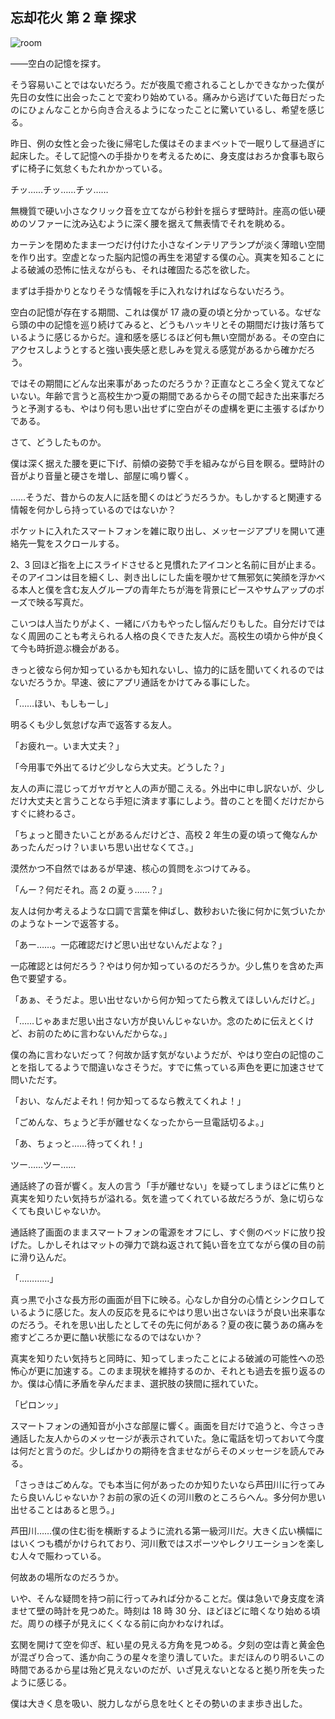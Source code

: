 ## 忘却花火 第 2 章 探求

![room](/images/3.jpg)

――空白の記憶を探す。

そう容易いことではないだろう。だが夜風で癒されることしかできなかった僕が先日の女性に出会ったことで変わり始めている。痛みから逃げていた毎日だったのにひょんなことから向き合えるようになったことに驚いているし、希望を感じる。

昨日、例の女性と会った後に帰宅した僕はそのままベットで一眠りして昼過ぎに起床した。そして記憶への手掛かりを考えるために、身支度はおろか食事も取らずに椅子に気怠くもたれかかっている。

チッ……チッ……チッ……

無機質で硬い小さなクリック音を立てながら秒針を揺らす壁時計。座高の低い硬めのソファーに沈み込むように深く腰を据えて無表情でそれを眺める。

カーテンを閉めたまま一つだけ付けた小さなインテリアランプが淡く薄暗い空間を作り出す。空虚となった脳内記憶の再生を渇望する僕の心。真実を知ることによる破滅の恐怖に怯えながらも、それは確固たる芯を欲した。

まずは手掛かりとなりそうな情報を手に入れなければならないだろう。

空白の記憶が存在する期間、これは僕が 17 歳の夏の頃と分かっている。なぜなら頭の中の記憶を巡り続けてみると、どうもハッキリとその期間だけ抜け落ちているように感じるからだ。違和感を感じるほど何も無い空間がある。その空白にアクセスしようとすると強い喪失感と悲しみを覚える感覚があるから確かだろう。

ではその期間にどんな出来事があったのだろうか？正直なところ全く覚えてなどいない。年齢で言うと高校生かつ夏の期間であるからその間で起きた出来事だろうと予測するも、やはり何も思い出せずに空白がその虚構を更に主張するばかりである。

さて、どうしたものか。

僕は深く据えた腰を更に下げ、前傾の姿勢で手を組みながら目を瞑る。壁時計の音がより音量と硬さを増し、部屋に鳴り響く。

……そうだ、昔からの友人に話を聞くのはどうだろうか。もしかすると関連する情報を何かしら持っているのではないか？

ポケットに入れたスマートフォンを雑に取り出し、メッセージアプリを開いて連絡先一覧をスクロールする。

2、3 回ほど指を上にスライドさせると見慣れたアイコンと名前に目が止まる。そのアイコンは目を細くし、剥き出しにした歯を覗かせて無邪気に笑顔を浮かべる本人と僕を含む友人グループの青年たちが海を背景にピースやサムアップのポーズで映る写真だ。

こいつは人当たりがよく、一緒にバカもやったし悩んだりもした。自分だけではなく周囲のことも考えられる人格の良くできた友人だ。高校生の頃から仲が良くて今も時折遊ぶ機会がある。

きっと彼なら何か知っているかも知れないし、協力的に話を聞いてくれるのではないだろうか。早速、彼にアプリ通話をかけてみる事にした。

「……ほい、もしもーし」

明るくも少し気怠げな声で返答する友人。

「お疲れー。いま大丈夫？」

「今用事で外出てるけど少しなら大丈夫。どうした？」

友人の声に混じってガヤガヤと人の声が聞こえる。外出中に申し訳ないが、少しだけ大丈夫と言うことなら手短に済ます事にしよう。昔のことを聞くだけだからすぐに終わるさ。

「ちょっと聞きたいことがあるんだけどさ、高校 2 年生の夏の頃って俺なんかあったんだっけ？いまいち思い出せなくてさ。」

漠然かつ不自然ではあるが早速、核心の質問をぶつけてみる。

「んー？何だそれ。高 2 の夏ぅ……？」

友人は何か考えるような口調で言葉を伸ばし、数秒おいた後に何かに気づいたかのようなトーンで返答する。

「あー……。一応確認だけど思い出せないんだよな？」

一応確認とは何だろう？やはり何か知っているのだろうか。少し焦りを含めた声色で要望する。

「あぁ、そうだよ。思い出せないから何か知ってたら教えてほしいんだけど。」

「……じゃあまだ思い出さない方が良いんじゃないか。念のために伝えとくけど、お前のために言わないんだからな。」

僕の為に言わないだって？何故か話す気がないようだが、やはり空白の記憶のことを指してるようで間違いなさそうだ。すでに焦っている声色を更に加速させて問いただす。

「おい、なんだよそれ！何か知ってるなら教えてくれよ！」

「ごめんな、ちょうど手が離せなくなったから一旦電話切るよ。」

「あ、ちょっと……待ってくれ！」

ツー……ツー……

通話終了の音が響く。友人の言う「手が離せない」を疑ってしまうほどに焦りと真実を知りたい気持ちが溢れる。気を遣ってくれている故だろうが、急に切らなくても良いじゃないか。

通話終了画面のままスマートフォンの電源をオフにし、すぐ側のベッドに放り投げた。しかしそれはマットの弾力で跳ね返されて鈍い音を立てながら僕の目の前に滑り込んだ。

「…………」

真っ黒で小さな長方形の画面が目下に映る。心なしか自分の心情とシンクロしているように感じた。友人の反応を見るにやはり思い出さないほうが良い出来事なのだろう。それを思い出したとしてその先に何がある？夏の夜に襲うあの痛みを癒すどころか更に酷い状態になるのではないか？

真実を知りたい気持ちと同時に、知ってしまったことによる破滅の可能性への恐怖心が更に加速する。このまま現状を維持するのか、それとも過去を振り返るのか。僕は心情に矛盾を孕んだまま、選択肢の狭間に揺れていた。

「ピロンッ」

スマートフォンの通知音が小さな部屋に響く。画面を目だけで追うと、今さっき通話した友人からのメッセージが表示されていた。急に電話を切っておいて今度は何だと言うのだ。少しばかりの期待を含ませながらそのメッセージを読んでみる。

「さっきはごめんな。でも本当に何があったのか知りたいなら芦田川に行ってみたら良いんじゃないか？お前の家の近くの河川敷のところらへん。多分何か思い出せることはあると思う。」

芦田川……僕の住む街を横断するように流れる第一級河川だ。大きく広い横幅にはいくつも橋がかけられており、河川敷ではスポーツやレクリエーションを楽しむ人々で賑わっている。

何故あの場所なのだろうか。

いや、そんな疑問を持つ前に行ってみれば分かることだ。僕は急いで身支度を済ませて壁の時計を見つめた。時刻は 18 時 30 分、ほどほどに暗くなり始める頃だ。周りの様子が見えにくくなる前に向かわなければ。

玄関を開けて空を仰ぎ、紅い星の見える方角を見つめる。夕刻の空は青と黄金色が混ざり合って、遙か向こうの星々を塗り潰していた。まだほんのり明るいこの時間であるから星は殆ど見えないのだが、いざ見えないとなると拠り所を失ったように感じる。

僕は大きく息を吸い、脱力しながら息を吐くとその勢いのまま歩き出した。
